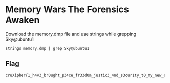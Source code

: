 # Memory Wars The Forensics Awaken

Download the memory.dmp file and use strings while grepping Sky@ubuntu1

` strings memory.dmp | grep Sky@ubuntu1 `

## Flag
```
cruXipher{1_h4v3_br0ught_p34ce_fr33d0m_justic3_4nd_s3cur1ty_t0_my_new_empire}
```